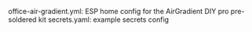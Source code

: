
office-air-gradient.yml: ESP home config for the AirGradient DIY pro pre-soldered kit
secrets.yaml: example secrets config